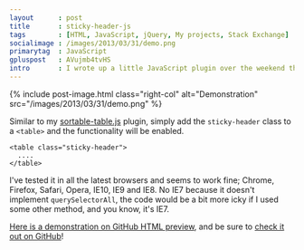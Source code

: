 ```yaml
---
layout      : post
title       : sticky-header-js
tags        : [HTML, JavaScript, jQuery, My projects, Stack Exchange]
socialimage : /images/2013/03/31/demo.png
primarytag  : JavaScript
gpluspost   : AVujmb4tvHS
intro       : I wrote up a little JavaScript plugin over the weekend that has a <code>&lt;table&gt;</code>'s header scroll with the page. What sparked this little endeavour was a question asking for this functionality on <a href="http://stackoverflow.com/a/15687269/1156119">Stack Overflow</a>. Since it was fun answering the question, I thought I'd go ahead and make a more general plugin type solution that worked for multiple tables.
---
```


{% include post-image.html class="right-col" alt="Demonstration" src="/images/2013/03/31/demo.png" %}

Similar to my [sortable-table.js][2] plugin, simply add the `sticky-header` class to a `<table>` and the functionality will be enabled.

<div class="clear"><!----></div>

<!--prettify lang=html-->
    <table class="sticky-header">
      ....
    </table>

I've tested it in all the latest browsers and seems to work fine; Chrome, Firefox, Safari, Opera, IE10, IE9 and IE8. No IE7 because it doesn't implement `querySelectorAll`, the code would be a bit more icky if I used some other method, and you know, it's IE7.

[Here is a demonstration on GitHub HTML preview][3], and be sure to [check it out on GitHub][4]!



[2]: {{site.baseurl}}/2012/06/easy-sortable-html-tables-using-jquery.html
[3]: http://htmlpreview.github.com/?https://github.com/Tyriar/sticky-header.js/blob/master/demo.htm
[4]: https://github.com/Tyriar/sticky-header.js
